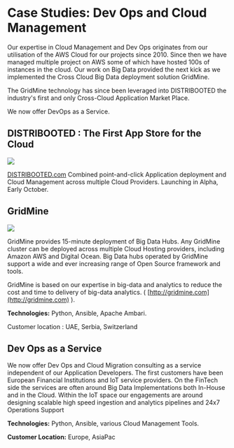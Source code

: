 # Case Studies: Dev Ops and Cloud Management

Our expertise in Cloud Management and Dev Ops originates from our utilisation of the AWS Cloud for our projects since 2010. Since then we have managed multiple project on AWS some of which have hosted 100s of instances in the cloud. Our work on Big Data provided the next kick as we implemented the Cross Cloud Big Data deployment solution GridMine.

The GridMine technology has since been leveraged into DISTRIBOOTED the industry's first and only Cross-Cloud Application Market Place.

We now offer DevOps as a Service.

## DISTRIBOOTED : The First App Store for the Cloud

![](https://cdn-images-1.medium.com/max/1437/1*S2r17frm7U0MV9a0YPSFVw.png)

[DISTRIBOOTED.com](http://distribooted.com) Combined point-and-click Application deployment and Cloud Management across multiple Cloud Providers. Launching in Alpha, Early October.

## GridMine

![](http://www.gridmine.com/images/gridmine5.png)



GridMine provides 15-minute deployment of Big Data Hubs. Any GridMine cluster can be deployed across multiple Cloud Hosting providers, including Amazon AWS and Digital Ocean. Big Data hubs operated by GridMine support a wide and ever increasing range of Open Source framework and tools.

GridMine is based on our expertise in big-data and analytics to reduce the cost and time to delivery of big-data analytics. \( [http://gridmine.com](http://gridmine.com) \).

**Technologies:** Python, Ansible, Apache Ambari.

Customer location : UAE, Serbia, Switzerland

## Dev Ops as a Service

We now offer Dev Ops and Cloud Migration consulting as a service independent of our Application Developers. The first customers have been European Financial Institutions and IoT service providers. On the FinTech side the services are often around Big Data Implementations both In-House and in the Cloud. Within the IoT space our engagements are around designing scalable high speed ingestion and analytics pipelines and 24x7 Operations Support

**Technologies:** Python, Ansible, various Cloud Management Tools.

**Customer Location:** Europe, AsiaPac

## 



